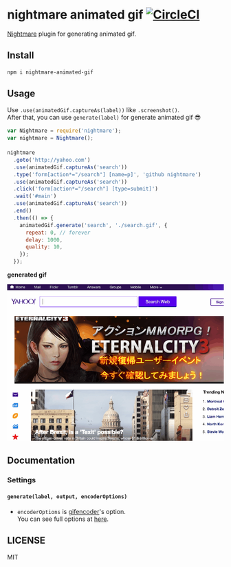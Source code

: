 # nightmare animated gif [![CircleCI](https://circleci.com/gh/cakecatz/nightmare-animated-gif/tree/master.svg?style=svg)](https://circleci.com/gh/cakecatz/nightmare-animated-gif/tree/master)

[Nightmare](https://github.com/segmentio/nightmare) plugin for generating animated gif.

## Install

```bash
npm i nightmare-animated-gif
```

## Usage

Use `.use(animatedGif.captureAs(label))` like `.screenshot()`.  
After that, you can use `generate(label)` for generate animated gif 😎

```javascript
var Nightmare = require('nightmare');
var nightmare = Nightmare();

nightmare
  .goto('http://yahoo.com')
  .use(animatedGif.captureAs('search'))
  .type('form[action*="/search"] [name=p]', 'github nightmare')
  .use(animatedGif.captureAs('search'))
  .click('form[action*="/search"] [type=submit]')
  .wait('#main')
  .use(animatedGif.captureAs('search'))
  .end()
  .then(() => {
    animatedGif.generate('search', './search.gif', {
      repeat: 0, // forever
      delay: 1000,
      quality: 10,
    });  
  });
```

**generated gif**

![animated_gif](./search.gif)

## Documentation

### Settings

#### `generate(label, output, encoderOptions)`

- `encoderOptions` is [gifencoder](https://github.com/eugeneware/gifencoder)'s option.  
  You can see full options at [here](https://github.com/eugeneware/gifencoder/blob/master/lib/GIFEncoder.js#L37).

## LICENSE
MIT
